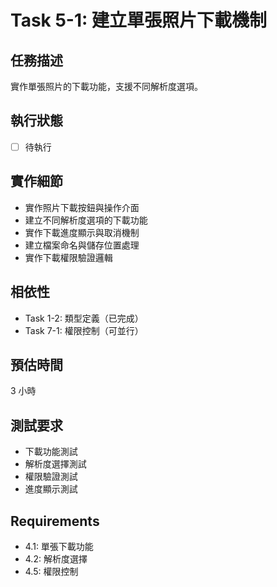 # Task 5-1: 建立單張照片下載機制

## 任務描述

實作單張照片的下載功能，支援不同解析度選項。

## 執行狀態

- [ ] 待執行

## 實作細節

- 實作照片下載按鈕與操作介面
- 建立不同解析度選項的下載功能
- 實作下載進度顯示與取消機制
- 建立檔案命名與儲存位置處理
- 實作下載權限驗證邏輯

## 相依性

- Task 1-2: 類型定義（已完成）
- Task 7-1: 權限控制（可並行）

## 預估時間

3 小時

## 測試要求

- 下載功能測試
- 解析度選擇測試
- 權限驗證測試
- 進度顯示測試

## Requirements

- 4.1: 單張下載功能
- 4.2: 解析度選擇
- 4.5: 權限控制
